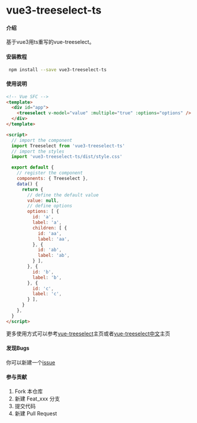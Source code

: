 # vue3-treeselect-ts

#### 介绍
基于vue3用ts重写的vue-treeselect。

#### 安装教程

```bash
 npm install --save vue3-treeselect-ts
 ```

#### 使用说明
```html
<!-- Vue SFC -->
<template>
  <div id="app">
    <treeselect v-model="value" :multiple="true" :options="options" />
  </div>
</template>

<script>
  // import the component
  import Treeselect from 'vue3-treeselect-ts'
  // import the styles
  import 'vue3-treeselect-ts/dist/style.css'

  export default {
    // register the component
    components: { Treeselect },
    data() {
      return {
        // define the default value
        value: null,
        // define options
        options: [ {
          id: 'a',
          label: 'a',
          children: [ {
            id: 'aa',
            label: 'aa',
          }, {
            id: 'ab',
            label: 'ab',
          } ],
        }, {
          id: 'b',
          label: 'b',
        }, {
          id: 'c',
          label: 'c',
        } ],
      }
    },
  }
</script>
```

更多使用方式可以参考[vue-treeselect](https://vue-treeselect.js.org/)主页或者[vue-treeselect中文](https://www.vue-treeselect.cn/)主页

#### 发现Bugs
你可以新建一个[issue](https://gitee.com/zhangtaoaizsn/vue3-treeselect-ts/issues/new)

#### 参与贡献

1.  Fork 本仓库
2.  新建 Feat_xxx 分支
3.  提交代码
4.  新建 Pull Request

